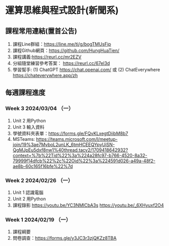# 運算思維與程式設計(新聞系)

## 課程常用連結(置首公告)

1. 課程Line群組：https://line.me/ti/g/bogTMUsFip
2. 課程Github網頁：https://github.com/HungHuaTien/
3. 課程講義:https://reurl.cc/mr2EZV 
4. 分組隨堂練習參考答案： https://reurl.cc/67el3d
5. 學習幫手: (1) ChatGPT https://chat.openai.com/ 或 (2) ChatEverywhere https://chateverywhere.app/zh

## 每週課程進度

### Week 3 2024/03/04 （一）

1. Unit 2 用Python
2. Unit 3 輸入資料
3. 學號資料夾表單：https://forms.gle/FQvKLxegtDiibM8b7 
4. MSTeams:
https://teams.microsoft.com/l/meetup-join/19%3ae7MvboL2unLK_6tmHCEEQYpyUiSN-QgMJpEu5dxf8nw1%40thread.tacv2/1709418642932?context=%7b%22Tid%22%3a%224a28fc97-b766-4520-8a32-79999f14dfcb%22%2c%22Oid%22%3a%224591d026-a49a-48f2-ae8b-60c165f16bfe%22%7d

### Week 2 2024/02/26 （一）

1. Unit 1 認識電腦
2. Unit 2 用Python
3. 課程錄影
   https://youtu.be/YC3NMICbA3s
   https://youtu.be/_6XHyuxf2O4
   

### Week 1 2024/02/19 （一）

1. 課程綱要
2. 問卷調查：https://forms.gle/y3JC3r3zjQKZz8TBA

   

